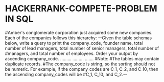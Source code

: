 # HACKERRANK-COMPETE-PROBLEM IN SQL

#Amber's conglomerate corporation just acquired some new companies. Each of the companies follows this hierarchy:
--Given the table schemas below, write a query to print the company_code, founder name, total number of lead managers, total number of senior managers, total number of #managers, and total number of employees. Order your output by ascending company_code.
......... ......... .......
#Note:
#The tables may contain duplicate records.
#The company_code is string, so the sorting should not be numeric. For example, if the company_codes are C_1, C_2, and C_10, then the ascending company_codes will be #C_1, C_10, and C_2.--
